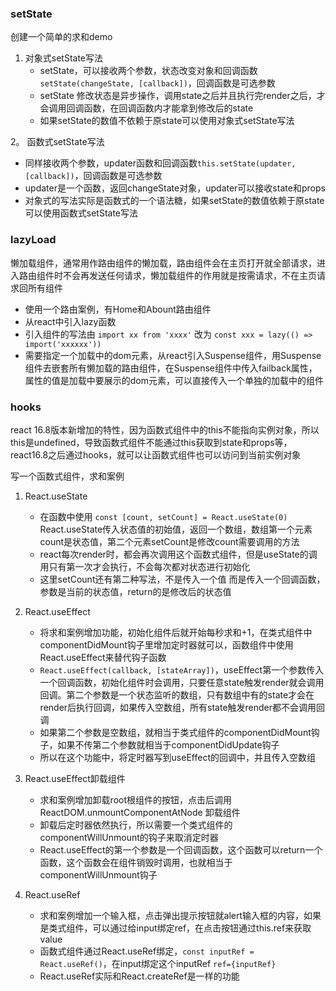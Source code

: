 ### setState

创建一个简单的求和demo

1. 对象式setState写法
   - setState，可以接收两个参数，状态改变对象和回调函数`setState(changeState, [callback])`，回调函数是可选参数
   - setState 修改状态是异步操作，调用state之后并且执行完render之后，才会调用回调函数，在回调函数内才能拿到修改后的state
   - 如果setState的数值不依赖于原state可以使用对象式setState写法

2。 函数式setState写法
   - 同样接收两个参数，updater函数和回调函数`this.setState(updater, [callback])`，回调函数是可选参数
   - updater是一个函数，返回changeState对象，updater可以接收state和props
   - 对象式的写法实际是函数式的一个语法糖，如果setState的数值依赖于原state可以使用函数式setState写法

### lazyLoad

懒加载组件，通常用作路由组件的懒加载，路由组件会在主页打开就全部请求，进入路由组件时不会再发送任何请求，懒加载组件的作用就是按需请求，不在主页请求回所有组件

- 使用一个路由案例，有Home和Abount路由组件
- 从react中引入lazy函数
- 引入组件的写法由 `import xx from 'xxxx'` 改为 `const xxx = lazy(() => import('xxxxxx'))` 
- 需要指定一个加载中的dom元素，从react引入Suspense组件，用Suspense组件去嵌套所有懒加载的路由组件，在Suspense组件中传入failback属性，属性的值是加载中要展示的dom元素，可以直接传入一个单独的加载中的组件

### hooks

react 16.8版本新增加的特性，因为函数式组件中的this不能指向实例对象，所以this是undefined，导致函数式组件不能通过this获取到state和props等，react16.8之后通过hooks，就可以让函数式组件也可以访问到当前实例对象

写一个函数式组件，求和案例

1. React.useState
   - 在函数中使用 `const [count, setCount] = React.useState(0)` React.useState传入状态值的初始值，返回一个数组，数组第一个元素count是状态值，第二个元素setCount是修改count需要调用的方法
   - react每次render时，都会再次调用这个函数式组件，但是useState的调用只有第一次才会执行，不会每次都对状态进行初始化
   - 这里setCount还有第二种写法，不是传入一个值  而是传入一个回调函数，参数是当前的状态值，return的是修改后的状态值

2. React.useEffect
   - 将求和案例增加功能，初始化组件后就开始每秒求和+1，在类式组件中componentDidMount钩子里增加定时器就可以，函数组件中使用React.useEffect来替代钩子函数
   - `React.useEffect(callback, [stateArray])`，useEffect第一个参数传入一个回调函数，初始化组件时会调用，只要任意state触发render就会调用回调。第二个参数是一个状态监听的数组，只有数组中有的state才会在render后执行回调，如果传入空数组，所有state触发render都不会调用回调
   - 如果第二个参数是空数组，就相当于类式组件的componentDidMount钩子，如果不传第二个参数就相当于componentDidUpdate钩子
   - 所以在这个功能中，将定时器写到useEffect的回调中，并且传入空数组

3. React.useEffect卸载组件
   - 求和案例增加卸载root根组件的按钮，点击后调用 ReactDOM.unmountComponentAtNode 卸载组件
   - 卸载后定时器依然执行，所以需要一个类式组件的componentWillUnmount的钩子来取消定时器
   - React.useEffect的第一个参数是一个回调函数，这个函数可以return一个函数，这个函数会在组件销毁时调用，也就相当于componentWillUnmount钩子

4. React.useRef
   - 求和案例增加一个输入框，点击弹出提示按钮就alert输入框的内容，如果是类式组件，可以通过给input绑定ref，在点击按钮通过this.ref来获取value
   - 函数式组件通过React.useRef绑定，`const inputRef = React.useRef()`，在input绑定这个inputRef `ref={inputRef}`
   - React.useRef实际和React.createRef是一样的功能



